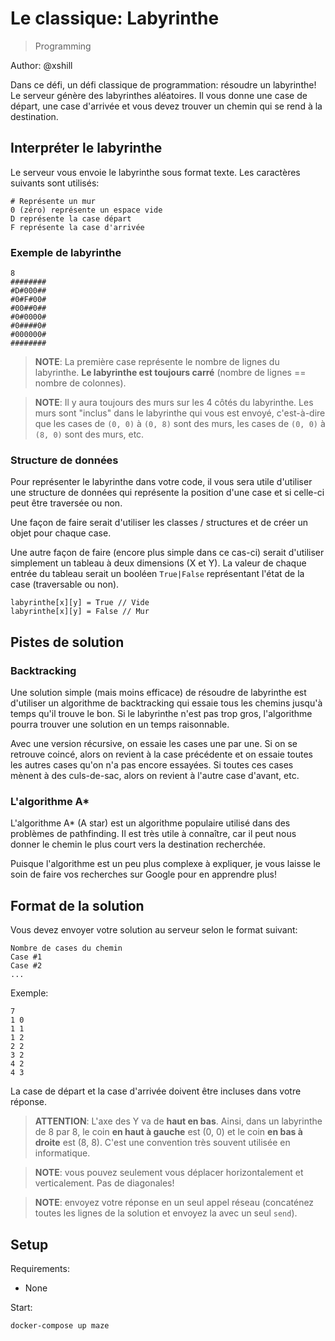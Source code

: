 # Le classique: Labyrinthe

> Programming

Author: @xshill

Dans ce défi, un défi classique de programmation: résoudre un labyrinthe! Le serveur génère des labyrinthes aléatoires. Il vous donne une case de départ, une case d'arrivée et vous devez trouver un chemin qui se rend à la destination.

## Interpréter le labyrinthe
Le serveur vous envoie le labyrinthe sous format texte. Les caractères suivants sont utilisés:

```
# Représente un mur
0 (zéro) représente un espace vide
D représente la case départ
F représente la case d'arrivée
```

### Exemple de labyrinthe

```
8
########
#D#000##
#0#F#00#
#00##0##
#0#0000#
#0####0#
#000000#
########
```

> **NOTE**: La première case représente le nombre de lignes du labyrinthe. **Le labyrinthe est toujours carré** (nombre de lignes == nombre de colonnes).

> **NOTE**: Il y aura toujours des murs sur les 4 côtés du labyrinthe. Les murs sont "inclus" dans le labyrinthe qui vous est envoyé, c'est-à-dire que les cases de `(0, 0)` à `(0, 8)` sont des murs, les cases de `(0, 0)` à `(8, 0)` sont des murs, etc.

### Structure de données
Pour représenter le labyrinthe dans votre code, il vous sera utile d'utiliser une structure de données qui représente la position d'une case et si celle-ci peut être traversée ou non.

Une façon de faire serait d'utiliser les classes / structures et de créer un objet pour chaque case.

Une autre façon de faire (encore plus simple dans ce cas-ci) serait d'utiliser simplement un tableau à deux dimensions (X et Y). La valeur de chaque entrée du tableau serait un booléen `True|False` représentant l'état de la case (traversable ou non).

```
labyrinthe[x][y] = True // Vide
labyrinthe[x][y] = False // Mur
```

## Pistes de solution
### Backtracking
Une solution simple (mais moins efficace) de résoudre de labyrinthe est d'utiliser un algorithme de backtracking qui essaie tous les chemins jusqu'à temps qu'il trouve le bon. Si le labyrinthe n'est pas trop gros, l'algorithme pourra trouver une solution en un temps raisonnable.

Avec une version récursive, on essaie les cases une par une. Si on se retrouve coincé, alors on revient à la case précédente et on essaie toutes les autres cases qu'on n'a pas encore essayées. Si toutes ces cases mènent à des culs-de-sac, alors on revient à l'autre case d'avant, etc.

### L'algorithme A*
L'algorithme A* (A star) est un algorithme populaire utilisé dans des problèmes de pathfinding. Il est très utile à connaître, car il peut nous donner le chemin le plus court vers la destination recherchée.

Puisque l'algorithme est un peu plus complexe à expliquer, je vous laisse le soin de faire vos recherches sur Google pour en apprendre plus!

## Format de la solution
Vous devez envoyer votre solution au serveur selon le format suivant:

```
Nombre de cases du chemin
Case #1
Case #2
...
```

Exemple:

```
7
1 0
1 1
1 2
2 2
3 2
4 2
4 3
```

La case de départ et la case d'arrivée doivent être incluses dans votre réponse.

> **ATTENTION**: L'axe des Y va de **haut en bas**. Ainsi, dans un labyrinthe de 8 par 8, le coin **en haut à gauche** est (0, 0) et le coin **en bas à droite** est (8, 8). C'est une convention très souvent utilisée en informatique.

> **NOTE**: vous pouvez seulement vous déplacer horizontalement et verticalement. Pas de diagonales!

> **NOTE**: envoyez votre réponse en un seul appel réseau (concaténez toutes les lignes de la solution et envoyez la avec un seul `send`).

## Setup

Requirements:
- None

Start:

```
docker-compose up maze
```
